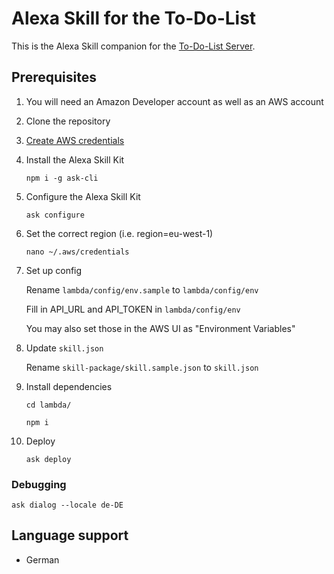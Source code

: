 # Alexa Skill for the To-Do-List
This is the Alexa Skill companion for the [To-Do-List Server](https://github.com/paranerd/to-do-list).

## Prerequisites
1. You will need an Amazon Developer account as well as an AWS account
1. Clone the repository
1. [Create AWS credentials](https://developer.amazon.com/de-DE/docs/alexa/smapi/manage-credentials-with-ask-cli.html#create-aws-credentials)
1. Install the Alexa Skill Kit
    ```
    npm i -g ask-cli
    ```
1. Configure the Alexa Skill Kit
    ```
    ask configure
    ```

1. Set the correct region (i.e. region=eu-west-1)
    ```
    nano ~/.aws/credentials
    ```

1. Set up config

    Rename `lambda/config/env.sample` to `lambda/config/env`

    Fill in API_URL and API_TOKEN in `lambda/config/env`

    You may also set those in the AWS UI as "Environment Variables"

1. Update `skill.json`

    Rename `skill-package/skill.sample.json` to `skill.json`

1. Install dependencies

    ```
    cd lambda/
    ```

    ```
    npm i
    ```

1. Deploy
    ```
    ask deploy
    ```

### Debugging
```
ask dialog --locale de-DE
```

## Language support
- German
